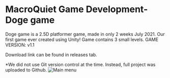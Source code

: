 # MacroQuiet Game Development-Doge game
Doge game is a 2.5D platformer game, made in only 2 weeks July 2021. Our first game ever created using Unity!
Game contains 3 small levels.
GAME VERSION: v1.1

Download link can be found in releases tab.

*We did not use Git version control at the time. Instead, full project was uploaded to Github.
![Main menu](https://ibb.co/J3r8r1J)
